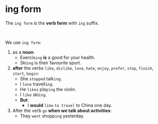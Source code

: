 # ing form
The `ing form` is the **verb form** with `ing` suffix.

<br>

We use `ing form`:
1. as a **noun**:
   - Exercis`ing` **is** a good for your health.
   - Ski`ing` is their favourite sport.
2. **after** the verbs `like`, `dislike`, `love`, `hate`, `enjoy`, `prefer`, `stop`, `finish`, `start`, `begin`:
   - She `stopped` talk`ing`.
   - I `love` travell`ing`.
   - He `likes` play`ing` the violin.
   - I `like` ski`ing`.
   - **But**:
     - I **would** `like` `to travel` to China one day.
3. After the verb `go` **when we talk about activities**:
   - They `went` shopp`ing` yesterday.
